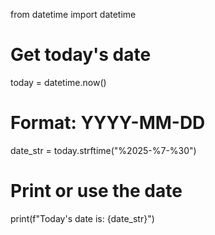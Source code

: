 from datetime import datetime

# Get today's date
today = datetime.now()

# Format: YYYY-MM-DD
date_str = today.strftime("%2025-%7-%30")

# Print or use the date
print(f"Today's date is: {date_str}")
